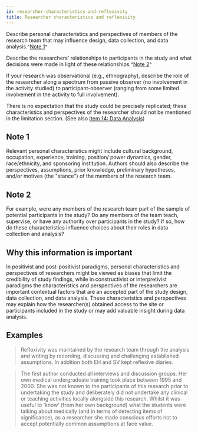 ```yaml
---
id: researcher-characteristics-and-reflexivity
title: Researcher characteristics and reflexivity
---
```

Describe personal characteristics and perspectives of members of the research team that may influence design, data collection, and data analysis.^[Note 1](.)^

Describe the researchers’ relationships to participants in the study and what decisions were made in light of these relationships.^[Note 2](.)^

If your research was observational (e.g., ethnography), describe the role of the researcher along a spectrum from passive observer (no involvement in the activity studied) to participant-observer (ranging from some limited involvement in the activity to full involvement).

There is no expectation that the study could be precisely replicated; these characteristics and perspectives of the researcher should not be mentioned in the limitation section. (See also [Item 14: Data Analysis](#data-analysis))

## Note 1

Relevant personal characteristics might include cultural background, occupation, experience, training, position/ power dynamics, gender, race/ethnicity, and sponsoring institution. Authors should also describe the perspectives, assumptions, prior knowledge, preliminary hypotheses, and/or motives (the "stance") of the members of the research team.

## Note 2

For example, were any members of the research team part of the sample of potential participants in the study? Do any members of the team teach, supervise, or have any authority over participants in the study? If so, how do these characteristics influence choices about their roles in data collection and analysis? 

## Why this information is important

In positivist and post-positivist paradigms, personal characteristics and perspectives of researchers might be viewed as biases that limit the credibility of study findings, while in constructivist or interpretivist paradigms the characteristics and perspectives of the researchers are important contextual factors that are an accepted part of the study design, data collection, and data analysis. These characteristics and perspectives may explain how the researcher(s) obtained access to the site or participants included in the study or may add valuable insight during data analysis.

## Examples

> Reflexivity was maintained by the research team through the analysis and writing by recording, discussing and challenging established assumptions. In addition both EH and SV kept reflexive diaries.

> The first author conducted all interviews and discussion groups. Her own medical undergraduate training took place between 1995 and 2000. She was not known to the participants of this research prior to undertaking the study and deliberately did not undertake any clinical or teaching activities locally alongside this research. Whilst it was useful to ‘know’ (from her own background) what the students were talking about medically (and in terms of detecting items of significance), as a researcher she made conscious efforts not to accept potentially common assumptions at face value.
